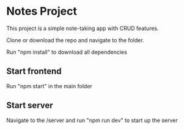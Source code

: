 # Notes Project

This project is a simple note-taking app with CRUD features.

Clone or download the repo and navigate to the folder.

Run "npm install" to download all dependencies

## Start frontend

Run "npm start" in the main folder

## Start server

Navigate to the /server and run "npm run dev" to start up the server
